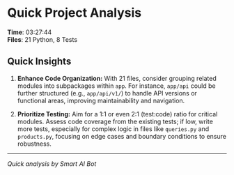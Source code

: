 # Quick Project Analysis

**Time**: 03:27:44  
**Files**: 21 Python, 8 Tests

## Quick Insights

1. **Enhance Code Organization:** With 21 files, consider grouping related modules into subpackages within `app`. For instance, `app/api` could be further structured (e.g., `app/api/v1/`) to handle API versions or functional areas, improving maintainability and navigation.

2. **Prioritize Testing:** Aim for a 1:1 or even 2:1 (test:code) ratio for critical modules. Assess code coverage from the existing tests; if low, write more tests, especially for complex logic in files like `queries.py` and `products.py`, focusing on edge cases and boundary conditions to ensure robustness.


---
*Quick analysis by Smart AI Bot*
